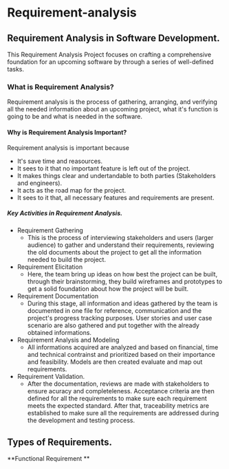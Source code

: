 # Requirement-analysis
## **Requirement Analysis in Software Development.**
This Requirement Analysis Project focuses on crafting a comprehensive foundation for an upcoming software by through a series of well-defined tasks.
### What is Requirement Analysis?
Requirement analysis is the process of gathering, arranging, and verifying all the needed information about an upcoming project, what it's function is going to be and what is needed in the software. 
#### **Why is Requirement Analysis Important?**
Requirement analysis is important because 
- It's save time and reasources.
- It sees to it that no important feature is left out of the project.
- It makes things clear and undertandable to both parties (Stakeholders and engineers).
- It acts as the road map for the project. 
- It sees to it that, all necessary features and requirements are present.
##### **Key Activities in Requirement Analysis.**
- Requirement Gathering
  - This is the process of interviewing stakeholders and users (larger audience) to gather and understand their requirements, reviewing the old documents about the project to get all the information needed to build the project.
- Requirement Elicitation
  - Here, the team bring up ideas on how best the project can be built, through their brainstorming, they build wireframes and prototypes to get a solid foundation about how the project will be built.
- Requirement Documentation
  - During this stage, all information and ideas gathered by the team is documented in one file for reference, communication and the project's progress tracking purposes. User stories and user case scenario are also gathered and put together with the already obtained informations.
- Requirement Analysis and Modeling
  - All informations acquired are analyzed and based on financial, time and technical contrainst and prioritized based on their importance and feasibility. Models are then created evaluate and map out requirements.
- Requirement Validation.
  - After the documentation, reviews are made with stakeholders to ensure acuracy and completeleness. Acceptance criteria are then defined for all the requirements to make sure each requirement meets the expected standard. After that, traceability metrics are established to make sure all the requirements are addressed during the development and testing process.
## Types of Requirements.
**Functional Requirement **

